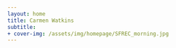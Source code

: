 ```yaml
---
layout: home
title: Carmen Watkins
subtitle: 
+ cover-img: /assets/img/homepage/SFREC_morning.jpg
---
```




